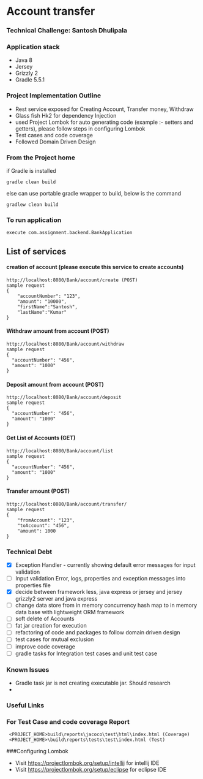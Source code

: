 # Account transfer
### Technical Challenge: Santosh Dhulipala
### Application stack
- Java 8
- Jersey
- Grizzly 2
- Gradle 5.5.1

### Project Implementation Outline
- Rest service exposed for Creating Account, Transfer money, Withdraw
- Glass fish Hk2 for dependency Injection 
- used Project Lombok for auto generating code (example :- setters and getters), please follow steps in configuring Lombok
- Test cases and code coverage
- Followed Domain Driven Design

### From the Project home
 if Gradle is installed
 ```
 gradle clean build
 ```
 else can use portable gradle wrapper to build, below is the command
 ```
 gradlew clean build
 ```


### To run application
 ```
 execute com.assignment.backend.BankApplication
 ```
 ## List of services 
 #### creation of account (please execute this service to create accounts)
```
http://localhost:8080/Bank/account/create (POST)
sample request
{
    "accountNumber": "123",
    "amount": "10000",
    "firstName":"Santosh",
    "lastName":"Kumar"
}
```

#### Withdraw amount from account (POST)
```
http://localhost:8080/Bank/account/withdraw
sample request
{
  "accountNumber": "456",
  "amount": "1000"
}
```
#### Deposit amount from account (POST)
```
http://localhost:8080/Bank/account/deposit
sample request
{
  "accountNumber": "456",
  "amount": "1000"
}
```

#### Get List of Accounts (GET)
```
http://localhost:8080/Bank/account/list
sample request
{
  "accountNumber": "456",
  "amount": "1000"
}
```
#### Transfer amount (POST)
```
http://localhost:8080/Bank/account/transfer/
sample request
{
    "fromAccount": "123",
    "toAccount": "456",
    "amount": 1000
}
```

### Technical Debt
- [X] Exception Handler - currently showing default error messages for input validation
- [ ] Input validation Error, logs, properties and exception messages into properties file
- [X] decide between framework less, java express or jersey and jersey grizzly2 server and java express
- [ ] change data store from in memory concurrency hash map to in memory data base with lightweight ORM framework
- [ ] soft delete of Accounts
- [ ] fat jar creation for execution
- [ ] refactoring of code and packages to follow domain driven design
- [ ] test cases for mutual exclusion
- [ ] improve code coverage
- [ ] gradle tasks for Integration test cases and unit test case 

### Known Issues

- Gradle task jar is not creating executable jar. Should research
- 

### Useful Links

### For Test Case and code coverage Report
     <PROJECT_HOME>build\reports\jacoco\test\html\index.html (Coverage)
     <PROJECT_HOME>\build\reports\tests\test\index.html (Test)



###Configuring Lombok
   - Visit https://projectlombok.org/setup/intellij for intellij IDE
   - Visit https://projectlombok.org/setup/eclipse for eclipse IDE
